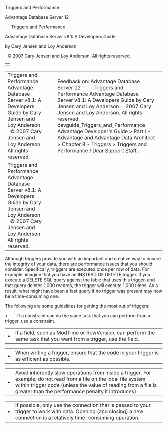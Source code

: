 Triggers and Performance




Advantage Database Server 12  

     Triggers and Performance

Advantage Database Server v8.1: A Developers Guide

by Cary Jensen and Loy Anderson

  © 2007 Cary Jensen and Loy Anderson. All rights reserved.

|  |
| --- |
|  |

|  |  |  |  |  |
| --- | --- | --- | --- | --- |
| Triggers and Performance  Advantage Database Server v8.1: A Developers Guide  by Cary Jensen and Loy Anderson    © 2007 Cary Jensen and Loy Anderson. All rights reserved. |  |  | Feedback on: Advantage Database Server 12 -      Triggers and Performance Advantage Database Server v8.1: A Developers Guide by Cary Jensen and Loy Anderson     2007 Cary Jensen and Loy Anderson. All rights reserved. devguide\_Triggers\_and\_Performance Advantage Developer's Guide > Part I - Advantage and Advantage Data Architect > Chapter 8 - Triggers > Triggers and Performance / Dear Support Staff, |  |
| Triggers and Performance  Advantage Database Server v8.1: A Developers Guide  by Cary Jensen and Loy Anderson    © 2007 Cary Jensen and Loy Anderson. All rights reserved. |  |  |  |  |

Although triggers provide you with an important and creative way to ensure the integrity of your data, there are performance issues that you should consider. Specifically, triggers are executed once per row of data. For example, imagine that you have an INSTEAD OF DELETE trigger. If you execute a DELETE SQL query against the table that uses this trigger, and that query deletes 1,000 records, the trigger will execute 1,000 times. As a result, what might have been a fast query if no trigger was present may now be a time-consuming one.

The following are some guidelines for getting the most out of triggers:

•        If a constraint can do the same task that you can perform from a trigger, use a constraint.

|  |  |
| --- | --- |
| • | If a field, such as ModTime or RowVersion, can perform the same task that you want from a trigger, use the field. |

|  |  |
| --- | --- |
| • | When writing a trigger, ensure that the code in your trigger is as efficient as possible. |

|  |  |
| --- | --- |
| • | Avoid inherently slow operations from inside a trigger. For example, do not read from a file on the local file system within trigger code (unless the value of reading from a file is greater than the performance penalty it introduces). |

|  |  |
| --- | --- |
| • | If possible, only use the connection that is passed to your trigger to work with data. Opening (and closing) a new connection is a relatively time-consuming operation. |